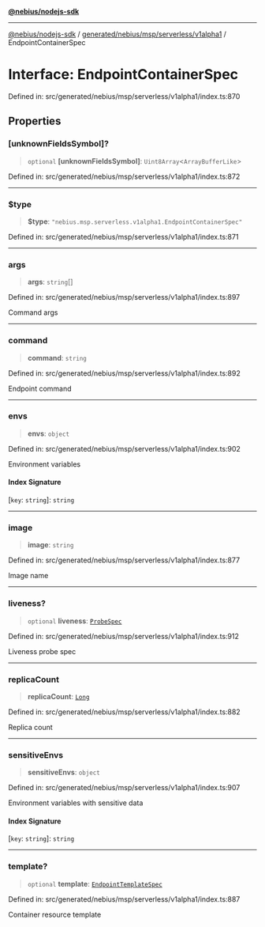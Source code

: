 [**@nebius/nodejs-sdk**](../../../../../../README.md)

---

[@nebius/nodejs-sdk](../../../../../../README.md) / [generated/nebius/msp/serverless/v1alpha1](../README.md) / EndpointContainerSpec

# Interface: EndpointContainerSpec

Defined in: src/generated/nebius/msp/serverless/v1alpha1/index.ts:870

## Properties

### \[unknownFieldsSymbol\]?

> `optional` **\[unknownFieldsSymbol\]**: `Uint8Array`\<`ArrayBufferLike`\>

Defined in: src/generated/nebius/msp/serverless/v1alpha1/index.ts:872

---

### $type

> **$type**: `"nebius.msp.serverless.v1alpha1.EndpointContainerSpec"`

Defined in: src/generated/nebius/msp/serverless/v1alpha1/index.ts:871

---

### args

> **args**: `string`[]

Defined in: src/generated/nebius/msp/serverless/v1alpha1/index.ts:897

Command args

---

### command

> **command**: `string`

Defined in: src/generated/nebius/msp/serverless/v1alpha1/index.ts:892

Endpoint command

---

### envs

> **envs**: `object`

Defined in: src/generated/nebius/msp/serverless/v1alpha1/index.ts:902

Environment variables

#### Index Signature

\[`key`: `string`\]: `string`

---

### image

> **image**: `string`

Defined in: src/generated/nebius/msp/serverless/v1alpha1/index.ts:877

Image name

---

### liveness?

> `optional` **liveness**: [`ProbeSpec`](ProbeSpec.md)

Defined in: src/generated/nebius/msp/serverless/v1alpha1/index.ts:912

Liveness probe spec

---

### replicaCount

> **replicaCount**: [`Long`](../../../../../../runtime/protos/core/classes/Long.md)

Defined in: src/generated/nebius/msp/serverless/v1alpha1/index.ts:882

Replica count

---

### sensitiveEnvs

> **sensitiveEnvs**: `object`

Defined in: src/generated/nebius/msp/serverless/v1alpha1/index.ts:907

Environment variables with sensitive data

#### Index Signature

\[`key`: `string`\]: `string`

---

### template?

> `optional` **template**: [`EndpointTemplateSpec`](EndpointTemplateSpec.md)

Defined in: src/generated/nebius/msp/serverless/v1alpha1/index.ts:887

Container resource template
